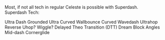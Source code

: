 Most, if not all tech in regular Celeste is possible with Superdash.
Superdash Tech:

Ultra Dash
Grounded Ultra
Curved Wallbounce
Curved Wavedash
Ultrahop
Reverse Uhop?
Wiggle?
Delayed Theo Transition (DTT)
Dream Block Angles
Mid-dash Cornerglide
